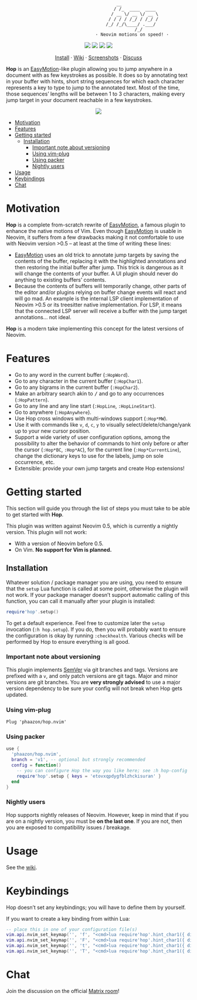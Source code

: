                                               __
                                             / /_  ____  ____
                                            / __ \/ __ \/ __ \
                                           / / / / /_/ / /_/ /
                                          /_/ /_/\____/ .___/
                                                     /_/
                                      · Neovim motions on speed! ·

<p align="center">
  <img src="https://img.shields.io/github/issues/phaazon/hop.nvim?color=cyan&style=for-the-badge"/>
  <img src="https://img.shields.io/github/issues-pr/phaazon/hop.nvim?color=green&style=for-the-badge"/>
  <img src="https://img.shields.io/github/contributors-anon/phaazon/hop.nvim?color=blue&style=for-the-badge"/>
  <img src="https://img.shields.io/github/last-commit/phaazon/hop.nvim?style=for-the-badge"/>
</p>

<p align="center">
  <a href="#using-vim-plug">Install</a> · <a href="https://github.com/phaazon/hop.nvim/wiki">Wiki</a> · <a href="https://github.com/phaazon/hop.nvim/wiki/Screenshots">Screenshots</a> · <a href="https://matrix.to/#/#hop.nvim:matrix.org">Discuss</a>
</p>

**Hop** is an [EasyMotion]-like plugin allowing you to jump anywhere in a
document with as few keystrokes as possible. It does so by annotating text in
your buffer with hints, short string sequences for which each character
represents a key to type to jump to the annotated text. Most of the time,
those sequences’ lengths will be between 1 to 3 characters, making every jump
target in your document reachable in a few keystrokes.

<p align="center">
  <img src="https://user-images.githubusercontent.com/506592/176885253-5f618593-77c5-4843-9101-a9de30f0a022.png"/>
</p>

<!-- vim-markdown-toc GFM -->

* [Motivation](#motivation)
* [Features](#features)
* [Getting started](#getting-started)
  * [Installation](#installation)
    * [Important note about versioning](#important-note-about-versioning)
    * [Using vim-plug](#using-vim-plug)
    * [Using packer](#using-packer)
    * [Nightly users](#nightly-users)
* [Usage](#usage)
* [Keybindings](#keybindings)
* [Chat](#chat)

<!-- vim-markdown-toc -->

# Motivation

**Hop** is a complete from-scratch rewrite of [EasyMotion], a famous plugin to
enhance the native motions of Vim. Even though [EasyMotion] is usable in
Neovim, it suffers from a few drawbacks making it not comfortable to use with
Neovim version >0.5 – at least at the time of writing these lines:

- [EasyMotion] uses an old trick to annotate jump targets by saving the
  contents of the buffer, replacing it with the highlighted annotations and
  then restoring the initial buffer after jump. This trick is dangerous as it
  will change the contents of your buffer. A UI plugin should never do anything
  to existing buffers’ contents.
- Because the contents of buffers will temporarily change, other parts of the
  editor and/or plugins relying on buffer change events will react and will go
  mad. An example is the internal LSP client implementation of Neovim >0.5 or
  its treesitter native implementation. For LSP, it means that the connected
  LSP server will receive a buffer with the jump target annotations… not
  ideal.

**Hop** is a modern take implementing this concept for the latest versions of
Neovim.

# Features

- Go to any word in the current buffer (`:HopWord`).
- Go to any character in the current buffer (`:HopChar1`).
- Go to any bigrams in the current buffer (`:HopChar2`).
- Make an arbitrary search akin to <kbd>/</kbd> and go to any occurrences (`:HopPattern`).
- Go to any line and any line start (`:HopLine`, `:HopLineStart`).
- Go to anywhere (`:HopAnywhere`).
- Use Hop cross windows with multi-windows support (`:Hop*MW`).
- Use it with commands like `v`, `d`, `c`, `y` to visually select/delete/change/yank up to your new cursor position.
- Support a wide variety of user configuration options, among the possibility to alter the behavior of commands
  to hint only before or after the cursor (`:Hop*BC`, `:Hop*AC`), for the current line (`:Hop*CurrentLine`),
  change the dictionary keys to use for the labels, jump on sole occurrence, etc.
- Extensible: provide your own jump targets and create Hop extensions!

# Getting started

This section will guide you through the list of steps you must take to be able to get started with **Hop**.

This plugin was written against Neovim 0.5, which is currently a nightly version. This plugin will not work:

- With a version of Neovim before 0.5.
- On Vim. **No support for Vim is planned.**

## Installation

Whatever solution / package manager you are using, you need to ensure that the `setup` Lua function is called at some
point, otherwise the plugin will not work. If your package manager doesn’t support automatic calling of this function,
you can call it manually after your plugin is installed:

```lua
require'hop'.setup()
```

To get a default experience. Feel free to customize later the `setup` invocation (`:h hop.setup`). If you do, then you
will probably want to ensure the configuration is okay by running `:checkhealth`. Various checks will be performed by
Hop to ensure everything is all good.

### Important note about versioning

This plugin implements [SemVer] via git branches and tags. Versions are prefixed with a `v`, and only patch versions
are git tags. Major and minor versions are git branches. You are **very strongly advised** to use a major version
dependency to be sure your config will not break when Hop gets updated.

### Using vim-plug

```vim
Plug 'phaazon/hop.nvim'
```

### Using packer

```lua
use {
  'phaazon/hop.nvim',
  branch = 'v1', -- optional but strongly recommended
  config = function()
    -- you can configure Hop the way you like here; see :h hop-config
    require'hop'.setup { keys = 'etovxqpdygfblzhckisuran' }
  end
}
```

### Nightly users

Hop supports nightly releases of Neovim. However, keep in mind that if you are on a nightly version, you must be **on
the last one**. If you are not, then you are exposed to compatibility issues / breakage.

# Usage

See the [wiki](wiki).

# Keybindings

Hop doesn’t set any keybindings; you will have to define them by yourself.

If you want to create a key binding from within Lua:

```lua
-- place this in one of your configuration file(s)
vim.api.nvim_set_keymap('', 'f', "<cmd>lua require'hop'.hint_char1({ direction = require'hop.hint'.HintDirection.AFTER_CURSOR, current_line_only = true })<cr>", {})
vim.api.nvim_set_keymap('', 'F', "<cmd>lua require'hop'.hint_char1({ direction = require'hop.hint'.HintDirection.BEFORE_CURSOR, current_line_only = true })<cr>", {})
vim.api.nvim_set_keymap('', 't', "<cmd>lua require'hop'.hint_char1({ direction = require'hop.hint'.HintDirection.AFTER_CURSOR, current_line_only = true, hint_offset = -1 })<cr>", {})
vim.api.nvim_set_keymap('', 'T', "<cmd>lua require'hop'.hint_char1({ direction = require'hop.hint'.HintDirection.BEFORE_CURSOR, current_line_only = true, hint_offset = 1 })<cr>", {})
```

# Chat

Join the discussion on the official [Matrix room](https://matrix.to/#/#hop.nvim:matrix.org)!

[EasyMotion]: https://github.com/easymotion/vim-easymotion
[packer]: https://github.com/wbthomason/packer.nvim
[SemVer]: https://semver.org
